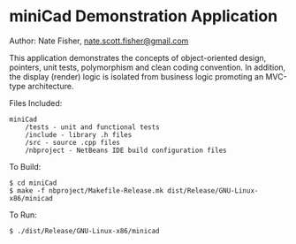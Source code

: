 miniCad Demonstration Application
=======
Author: Nate Fisher, nate.scott.fisher@gmail.com

This application demonstrates the concepts of object-oriented design, pointers, unit tests, polymorphism and clean coding convention. In addition, the display (render) logic is isolated from business logic promoting an MVC-type architecture.

Files Included:

    miniCad
        /tests - unit and functional tests
        /include - library .h files
        /src - source .cpp files
        /nbproject - NetBeans IDE build configuration files

To Build:

    $ cd miniCad
    $ make -f nbproject/Makefile-Release.mk dist/Release/GNU-Linux-x86/minicad

To Run:

    $ ./dist/Release/GNU-Linux-x86/minicad
